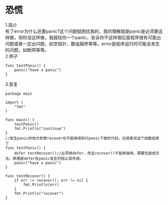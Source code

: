 # 恐慌
1.简介</br>
有了error为什么还要panic?这个问题挺困扰我的，我的理解就是panic是必须要这样做，但你没这样做，我就给你一个panic，告诉你不这样做后面程序很有可能出问题或者一定出问题，如空指针，数组越界等等。error是程序运行时可能会发生的问题，如断网等等。</br>
2.例子</br>
```
func testPanic() {
	panic("have a panic")
}
```
3.恢复</br>

```
package main

import (
	"fmt"
)

func main() {
	testPanic()
	fmt.Println("continue")
}
//发生panic的地方即使recover也不能继续执行panic下面的代码，也就是说这个函数结束了
func testPanic() {
	defer testRecover()//必须用defer，而且recover()不能单独用，需要包装成方法，原理是defer在panic发生时阻止其传递。
	panic("have a panic")
}

func testRecover() {
	if err := recover(); err != nil {
		fmt.Println(err)
	}
	fmt.Println("recover")
}
```
